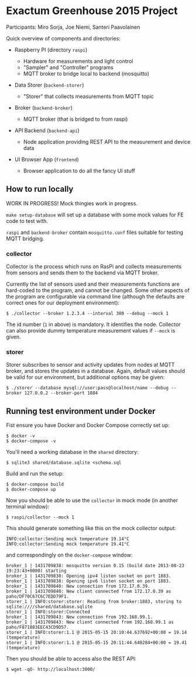 # Exactum Greenhouse 2015 Project

Participants: Miro Sorja, Joe Niemi, Santeri Paavolainen

Quick overview of components and directories:

* Raspberry PI (directory `raspi`)

    * Hardware for measurements and light control
	* "Sampler" and "Controller" programs
	* MQTT broker to bridge local to backend (mosquitto)

* Data Storer  (`backend-storer`)

    * "Storer" that collects measurements from MQTT topic

* Broker (`backend-broker`)

	* MQTT broker (that is bridged to from raspi)

* API Backend (`backend-api`)

	* Node application providing REST API to the measurement and
	  device data

* UI Browser App (`frontend`)

	* Browser application to do all the fancy UI stuff

## How to run locally

WORK IN PROGRESS! Mock thingies work in progress.

`make setup-database` will set up a database with some mock values for
FE code to test with.

`raspi` and `backend-broker` contain `mosquitto.conf` files suitable
for testing MQTT bridging.

### collector

Collector is the process which runs on RasPi and collects measurements
from sensors and sends them to the backend via MQTT broker.

Currently the list of sensors used and their measurements functions
are hard-coded to the program, and cannot be changed. Some other
aspects of the program are configurable via command line (although the
defaults are correct ones for our deployment environment):

    $ ./collector --broker 1.2.3.4 --interval 300 --debug --mock 1

The id number (`1` in above) is mandatory. It identifies the
node. Collector can also provide dummy temperature measurement values
if `--mock` is given.

### storer

Storer subscribes to sensor and activity updates from nodes at MQTT
broker, and stores the updates in a database. Again, default values
should be valid for our environment, but additional options may be
given:

    $ ./storer --database mysql://user:pass@localhost/name --debug --broker 127.0.0.2 --broker-port 1884

## Running test environment under Docker

Fist ensure you have Docker and Docker Compose correctly set up:

    $ docker -v
    $ docker-compose -v

You'll need a working database in the `shared` directory:

    $ sqlite3 shared/database.sqlite <schema.sql

Build and run the setup:

    $ docker-compose build
    $ docker-compose up

Now you should be able to use the `collector` in mock mode (in another
terminal window):

    $ raspi/collector --mock 1

This should generate something like this on the mock collector output:

    INFO:collector:Sending mock temperature 19.14°C
    INFO:collector:Sending mock temperature 19.41°C

and correspondingly on the `docker-compose` window:

    broker_1 | 1431709838: mosquitto version 0.15 (build date 2013-08-23 19:23:43+0000) starting
    broker_1 | 1431709838: Opening ipv4 listen socket on port 1883.
    broker_1 | 1431709838: Opening ipv6 listen socket on port 1883.
    broker_1 | 1431709840: New connection from 172.17.0.39.
    broker_1 | 1431709840: New client connected from 172.17.0.39 as paho/DF70C67C6C7EDD79F1.
    storer_1 | INFO:storer:storer: Reading from broker:1883, storing to sqlite:////shared/database.sqlite
    storer_1 | INFO:storer:Connected
    broker_1 | 1431709843: New connection from 192.168.99.1.
    broker_1 | 1431709843: New client connected from 192.168.99.1 as paho/F871883EEC43CD9D57.
    storer_1 | INFO:storer:1.1 @ 2015-05-15 20:10:44.637692+00:00 = 19.14      (temperature)
    storer_1 | INFO:storer:1.1 @ 2015-05-15 20:11:44.640284+00:00 = 19.41      (temperature)

Then you should be able to access also the REST API:

    $ wget -qO- http://localhost:3000/
